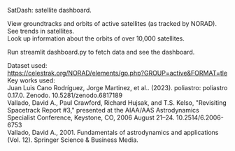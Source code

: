 SatDash: satellite dashboard.  
  
View groundtracks and orbits of active satellites (as tracked by NORAD).  
See trends in satellites.  
Look up information about the orbits of over 10,000 satellites.  
  
Run streamlit dashboard.py to fetch data and see the dashboard.  
  
Dataset used:  
https://celestrak.org/NORAD/elements/gp.php?GROUP=active&FORMAT=tle  
Key works used:  
Juan Luis Cano Rodríguez, Jorge Martinez, et al.. (2023). poliastro: poliastro 0.17.0. Zenodo. 10.5281/zenodo.6817189  
Vallado, David A., Paul Crawford, Richard Hujsak, and T.S. Kelso, "Revisiting Spacetrack Report #3," presented at the AIAA/AAS Astrodynamics Specialist Conference, Keystone, CO, 2006 August 21–24. 10.2514/6.2006-6753  
Vallado, David A., 2001. Fundamentals of astrodynamics and applications (Vol. 12). Springer Science & Business Media.  
